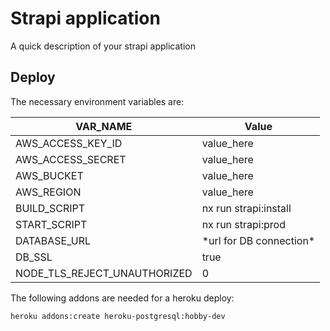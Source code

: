 # Strapi application

A quick description of your strapi application

## Deploy

The necessary environment variables are:

| VAR_NAME                     | Value                     |
|------------------------------|---------------------------|
| AWS_ACCESS_KEY_ID            | value_here                |
| AWS_ACCESS_SECRET            | value_here                |
| AWS_BUCKET                   | value_here                |
| AWS_REGION                   | value_here                |
| BUILD_SCRIPT                 | nx run strapi:install     |
| START_SCRIPT                 | nx run strapi:prod        |
| DATABASE_URL                 | \*url for DB connection\* |
| DB_SSL                       | true                      |
| NODE_TLS_REJECT_UNAUTHORIZED | 0                         |

The following addons are needed for a heroku deploy:

```
heroku addons:create heroku-postgresql:hobby-dev
```
